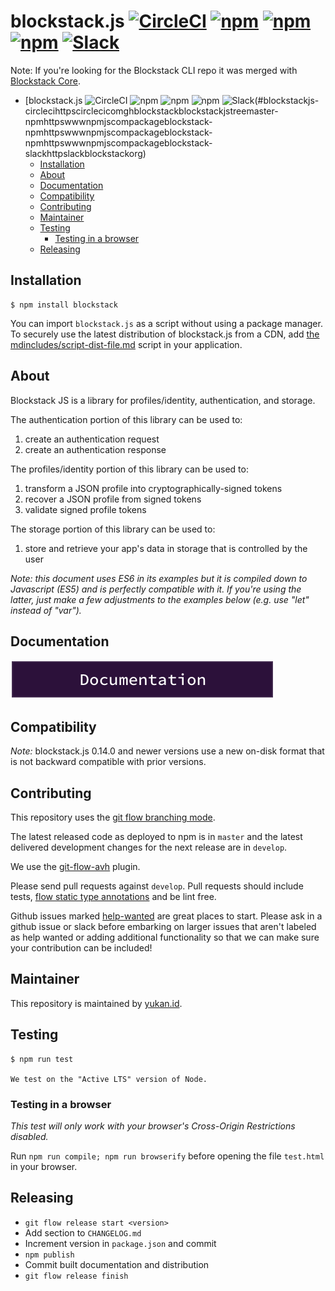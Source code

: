 # blockstack.js [![CircleCI](https://img.shields.io/circleci/project/blockstack/blockstack.js/master.svg)](https://circleci.com/gh/blockstack/blockstack.js/tree/master) [![npm](https://img.shields.io/npm/v/blockstack.svg)](https://www.npmjs.com/package/blockstack) [![npm](https://img.shields.io/npm/dm/blockstack.svg)](https://www.npmjs.com/package/blockstack) [![npm](https://img.shields.io/npm/l/blockstack.svg)](https://www.npmjs.com/package/blockstack) [![Slack](https://img.shields.io/badge/join-slack-e32072.svg?style=flat)](http://slack.blockstack.org/)

Note: If you're looking for the Blockstack CLI repo it was merged with [Blockstack Core](https://github.com/blockstack/blockstack-core).

- [blockstack.js ![CircleCI](https://circleci.com/gh/blockstack/blockstack.js/tree/master) ![npm](https://www.npmjs.com/package/blockstack) ![npm](https://www.npmjs.com/package/blockstack) ![npm](https://www.npmjs.com/package/blockstack) ![Slack](http://slack.blockstack.org/)(#blockstackjs-circlecihttpscirclecicomghblockstackblockstackjstreemaster-npmhttpswwwnpmjscompackageblockstack-npmhttpswwwnpmjscompackageblockstack-npmhttpswwwnpmjscompackageblockstack-slackhttpslackblockstackorg)
  - [Installation](#installation)
  - [About](#about)
  - [Documentation](#documentation)
  - [Compatibility](#compatibility)
  - [Contributing](#contributing)
  - [Maintainer](#maintainer)
  - [Testing](#testing)
    - [Testing in a browser](#testing-in-a-browser)
  - [Releasing](#releasing)

## Installation

```
$ npm install blockstack
```

You can import `blockstack.js` as a script without using a package manager. To securely use the latest distribution of blockstack.js from a CDN, add [the mdincludes/script-dist-file.md](../../blob/master/mdincludes/script-dist-file.md) script in your application. 


## About

Blockstack JS is a library for profiles/identity, authentication, and storage.

The authentication portion of this library can be used to:

1.  create an authentication request
2.  create an authentication response

The profiles/identity portion of this library can be used to:

1.  transform a JSON profile into cryptographically-signed tokens
2.  recover a JSON profile from signed tokens
3.  validate signed profile tokens

The storage portion of this library can be used to:

1. store and retrieve your app's data in storage that is controlled by the user

_Note: this document uses ES6 in its examples but it is compiled down to Javascript (ES5) and is perfectly compatible with it. If you're using the latter, just make a few adjustments to the examples below (e.g. use "let" instead of "var")._

## Documentation

[![Documentation](/docs-button.png)](http://blockstack.github.io/blockstack.js/index.html)

## Compatibility

_Note:_ blockstack.js 0.14.0 and newer versions use a new on-disk format that is not backward compatible with prior versions.

## Contributing

This repository uses the [git flow branching mode](http://nvie.com/posts/a-successful-git-branching-model/).

The latest released code as deployed to npm is in `master` and the latest delivered development
changes for the next release are in `develop`.

We use the [git-flow-avh](https://github.com/petervanderdoes/gitflow-avh) plugin.

Please send pull requests against `develop`. Pull requests should include tests,
[flow static type annotations](https://flow.org) and be lint free.

Github issues marked [help-wanted](https://github.com/blockstack/blockstack.js/labels/help-wanted)
are great places to start. Please ask in a github issue or slack before embarking
on larger issues that aren't labeled as help wanted or adding additional
functionality so that we can make sure your contribution can be included!

## Maintainer

This repository is maintained by [yukan.id](https://explorer.blockstack.org/name/yukan.id).

## Testing

    $ npm run test

    We test on the "Active LTS" version of Node.

### Testing in a browser

_This test will only work with your browser's Cross-Origin Restrictions disabled._

Run `npm run compile; npm run browserify` before opening the file `test.html`
in your browser.

## Releasing

- `git flow release start <version>`
- Add section to `CHANGELOG.md`
- Increment version in `package.json` and commit
- `npm publish`
- Commit built documentation and distribution
- `git flow release finish`
